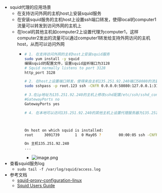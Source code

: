 - squid代理的应用场景
	- 在支持访问外网的主机host上安装squid服务
	- 在安装squid服务的主机host上设置ssh端口转发，使得local的computer1流量可以转发到访问外网的主机上
	- 在local的其他主机如computer2上设置代理为computer1，这样computer2发出的流量可以通过computer1转发给支持外网访问的主机host，从而可以访问外网
		- ```bash
		  # 1. 在支持访问外网的主机host上安装squid服务
		  sudo yum install -y squid
		  编辑squid的配置文件，设置squid监听端口为3128
		  # Squid normally listens to port 3128
		  http_port 3128
		  
		  # 2. 在host上设置端口转发，使得来自主机135.251.92.240端口58080的流量可以转发给host上的squid服务（监听端口为3128）
		  sudo sshpass -p root.123 ssh -CNfR 0.0.0.0:58080:127.0.0.1:3128 root@135.251.92.240
		  
		  # 3.在ip地址为135.251.92.240的主机上修改sshd配置/etc/ssh/sshd_config如下，之后重启sshd服务使之生效
		  #GatewayPorts no
		  GatewayPorts yes
		  
		  # 4. 在本地可以访问135.251.92.240的其他主机上设置代理服务器为135.251.92.240:58080，这样该主机就可以访问外网
		  
		  
		  
		  On host on which squid is installed:
		  root     3091739       1  0 May05 ?        00:00:05 ssh -CNfR 0.0.0.0:58080:127.0.0.1:3128 root@135.251.92.240
		  
		  On 主机135.251.92.240
		  ...
		  
		  
		  ```
			- ![image.png](../assets/image_1672210455265_0.png)
- 查看squid服务log
	- `sudo tail -f /var/log/squid/access.log`
- 参考文档
	- [squid-proxy-configuration-linux](https://linuxhint.com/squid-proxy-configuration-linux/)
	- [Squid Users Guide](https://projects.horms.net/projects/redundant_linux_paper/related/squid/index.html)